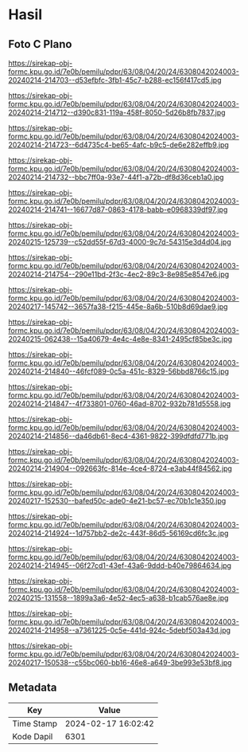 # Hasil

## Foto C Plano

https://sirekap-obj-formc.kpu.go.id/7e0b/pemilu/pdpr/63/08/04/20/24/6308042024003-20240214-214703--d53efbfc-3fb1-45c7-b288-ec156f417cd5.jpg

https://sirekap-obj-formc.kpu.go.id/7e0b/pemilu/pdpr/63/08/04/20/24/6308042024003-20240214-214712--d390c831-119a-458f-8050-5d26b8fb7837.jpg

https://sirekap-obj-formc.kpu.go.id/7e0b/pemilu/pdpr/63/08/04/20/24/6308042024003-20240214-214723--6d4735c4-be65-4afc-b9c5-de6e282effb9.jpg

https://sirekap-obj-formc.kpu.go.id/7e0b/pemilu/pdpr/63/08/04/20/24/6308042024003-20240214-214732--bbc7ff0a-93e7-44f1-a72b-df8d36ceb1a0.jpg

https://sirekap-obj-formc.kpu.go.id/7e0b/pemilu/pdpr/63/08/04/20/24/6308042024003-20240214-214741--16677d87-0863-4178-babb-e0968339df97.jpg

https://sirekap-obj-formc.kpu.go.id/7e0b/pemilu/pdpr/63/08/04/20/24/6308042024003-20240215-125739--c52dd55f-67d3-4000-9c7d-54315e3d4d04.jpg

https://sirekap-obj-formc.kpu.go.id/7e0b/pemilu/pdpr/63/08/04/20/24/6308042024003-20240214-214754--290e11bd-2f3c-4ec2-89c3-8e985e8547e6.jpg

https://sirekap-obj-formc.kpu.go.id/7e0b/pemilu/pdpr/63/08/04/20/24/6308042024003-20240217-145742--3657fa38-f215-445e-8a6b-510b8d69dae9.jpg

https://sirekap-obj-formc.kpu.go.id/7e0b/pemilu/pdpr/63/08/04/20/24/6308042024003-20240215-062438--15a40679-4e4c-4e8e-8341-2495cf85be3c.jpg

https://sirekap-obj-formc.kpu.go.id/7e0b/pemilu/pdpr/63/08/04/20/24/6308042024003-20240214-214840--46fcf089-0c5a-451c-8329-56bbd8766c15.jpg

https://sirekap-obj-formc.kpu.go.id/7e0b/pemilu/pdpr/63/08/04/20/24/6308042024003-20240214-214847--4f733801-0760-46ad-8702-932b781d5558.jpg

https://sirekap-obj-formc.kpu.go.id/7e0b/pemilu/pdpr/63/08/04/20/24/6308042024003-20240214-214856--da46db61-8ec4-4361-9822-399dfdfd771b.jpg

https://sirekap-obj-formc.kpu.go.id/7e0b/pemilu/pdpr/63/08/04/20/24/6308042024003-20240214-214904--092663fc-814e-4ce4-8724-e3ab44f84562.jpg

https://sirekap-obj-formc.kpu.go.id/7e0b/pemilu/pdpr/63/08/04/20/24/6308042024003-20240217-152530--bafed50c-ade0-4e21-bc57-ec70b1c1e350.jpg

https://sirekap-obj-formc.kpu.go.id/7e0b/pemilu/pdpr/63/08/04/20/24/6308042024003-20240214-214924--1d757bb2-de2c-443f-86d5-56169cd6fc3c.jpg

https://sirekap-obj-formc.kpu.go.id/7e0b/pemilu/pdpr/63/08/04/20/24/6308042024003-20240214-214945--06f27cd1-43ef-43a6-9ddd-b40e79864634.jpg

https://sirekap-obj-formc.kpu.go.id/7e0b/pemilu/pdpr/63/08/04/20/24/6308042024003-20240215-131558--1899a3a6-4e52-4ec5-a638-b1cab576ae8e.jpg

https://sirekap-obj-formc.kpu.go.id/7e0b/pemilu/pdpr/63/08/04/20/24/6308042024003-20240214-214958--a7361225-0c5e-441d-924c-5debf503a43d.jpg

https://sirekap-obj-formc.kpu.go.id/7e0b/pemilu/pdpr/63/08/04/20/24/6308042024003-20240217-150538--c55bc060-bb16-46e8-a649-3be993e53bf8.jpg


## Metadata

| Key        | Value               |
| ---------- | ------------------- |
| Time Stamp | 2024-02-17 16:02:42 |
| Kode Dapil | 6301                |



